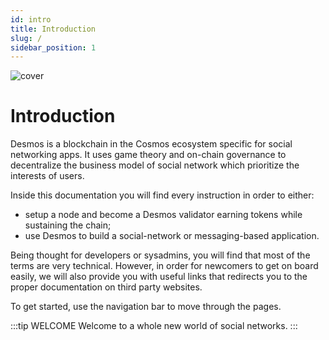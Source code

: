 ```yaml
---
id: intro
title: Introduction
slug: /
sidebar_position: 1
---
```


![cover](/img/cover.jpg)

# Introduction

Desmos is a blockchain in the Cosmos ecosystem specific for social networking apps.
It uses game theory and on-chain governance to decentralize the business model of social network which prioritize
the interests of users.

Inside this documentation you will find every instruction in order to either:

- setup a node and become a Desmos validator earning tokens while sustaining the chain;
- use Desmos to build a social-network or messaging-based application.

Being thought for developers or sysadmins, you will find that most of the terms are very technical. However, in order
for newcomers to get on board easily, we will also provide you with useful links that redirects you to the proper
documentation on third party websites.

To get started, use the navigation bar to move through the pages.

:::tip WELCOME
Welcome to a whole new world of social networks.
:::
